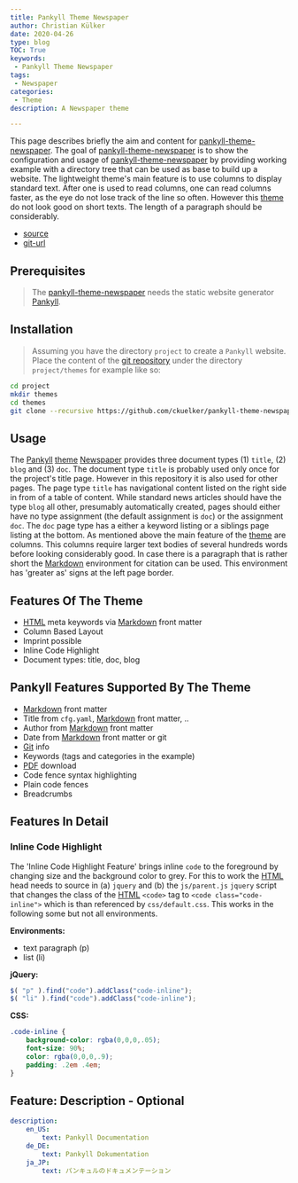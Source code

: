 ```yaml
---
title: Pankyll Theme Newspaper
author: Christian Külker
date: 2020-04-26
type: blog
TOC: True
keywords:
 - Pankyll Theme Newspaper
tags:
 - Newspaper
categories:
 - Theme
description: A Newspaper theme

---
```


This page describes briefly the aim and content for [pankyll-theme-newspaper].
The goal of [pankyll-theme-newspaper] is to show the configuration and usage of
[pankyll-theme-newspaper] by providing working example with a directory tree
that can be used as base to build up a website. The lightweight theme's main
feature is to use columns to display standard text. After one is used to read
columns, one can read columns faster, as the eye do not lose track of the line
so often. However this [theme] do not look good on short texts. The length of a
paragraph should be considerably.

* [source](https://github.com/ckuelker/pankyll-theme-newspaper/)
* [git-url](https://github.com/ckuelker/pankyll-theme-newspaper.git)

## Prerequisites

> The [pankyll-theme-newspaper] needs the static website generator
> [Pankyll].

## Installation

> Assuming you have the directory `project` to create a `Pankyll` website.
> Place the content of the
> [git repository](https://github.com/ckuelker/pankyll-theme-newspaper) under
> the directory `project/themes` for example like so:

```bash
cd project
mkdir themes
cd themes
git clone --recursive https://github.com/ckuelker/pankyll-theme-newspaper.git
```

## Usage

The [Pankyll] [theme] [Newspaper] provides three document types (1) `title`, (2)
`blog` and (3) `doc`. The document type `title` is probably used only once for
the project's title page. However in this repository it is also used for other
pages. The page type `title` has navigational content listed on the right side
in from of a table of content. While standard news articles should have the
type `blog` all other, presumably automatically created, pages should either
have no type assignment (the default assignment is `doc`) or the assignment
`doc`. The `doc` page type has a either a keyword listing or a siblings page
listing at the bottom. As mentioned above the main feature of the [theme] are
columns. This columns require larger text bodies of several hundreds words
before looking considerably good. In case there is a paragraph that is rather
short the [Markdown] environment for citation can be used. This environment has
'greater as' signs at the left page border.

## Features Of The Theme

* [HTML] meta keywords via [Markdown] front matter
* Column Based Layout
* Imprint possible
* Inline Code Highlight
* Document types: title, doc, blog

## Pankyll Features Supported By The Theme

* [Markdown] front matter
* Title from `cfg.yaml`, [Markdown] front matter, ..
* Author from [Markdown] front matter
* Date from [Markdown] front matter or git
* [Git] info
* Keywords (tags and categories in the example)
* [PDF] download
* Code fence syntax highlighting
* Plain code fences
* Breadcrumbs

## Features In Detail

### Inline Code Highlight

The 'Inline Code Highlight Feature' brings inline `code` to the foreground by
changing size and the background color to grey. For this to work the [HTML] head
needs to source in (a) `jquery` and (b) the `js/parent.js` `jquery` script that
changes the class of the [HTML] `<code>` tag to `<code class="code-inline">`
which is than referenced by `css/default.css`. This works in the following some
but not all environments.

**Environments:**

* text paragraph (p)
* list (li)

**jQuery:**

```javascript
$( "p" ).find("code").addClass("code-inline");
$( "li" ).find("code").addClass("code-inline");
```

**CSS:**

```css
.code-inline {
    background-color: rgba(0,0,0,.05);
    font-size: 90%;
    color: rgba(0,0,0,.9);
    padding: .2em .4em;
}
```

## Feature: Description - Optional

```yaml
description:
    en_US:
        text: Pankyll Documentation
    de_DE:
        text: Pankyll Dokumentation
    ja_JP:
        text: パンキュルのドキュメンテーション
```

[git]: https://git-scm.com/
[HTML]: https://en.wikipedia.org/wiki/HTML
[Markdown]: https://en.wikipedia.org/wiki/Markdown
[Newspaper]: /en_US/Pankyll-Themes/pankyll-theme-newspaper.html
[Newspaper theme example]: https://github.com/ckuelker/pankyll-theme-newspaper-example
[Newspaper theme example repository]: https://github.com/ckuelker/pankyll-theme-newspaper-example/
[Newspaper theme example repository URL]: https://github.com/ckuelker/pankyll-theme-newspaper-example.git
[Newspaper theme documentation]: /en_US/Pankyll-Themes/pankyll-theme-newspaper.html
[pankyll-theme-newspaper]: /en_US/Pankyll-Themes/pankyll-theme-newspaper.html
[Pankyll]: https://www.pankyll.org/
[PDF]: https://en.wikipedia.org/wiki/PDF
[theme]: /en_US/Pankyll-Themes/

